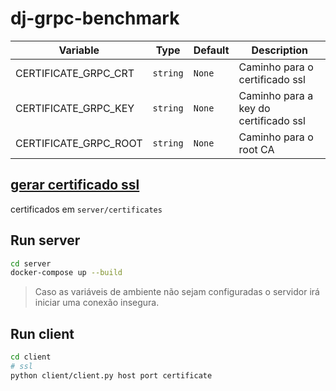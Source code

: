# dj-grpc-benchmark

| Variable | Type | Default | Description |
|--|--|--|--|
|CERTIFICATE_GRPC_CRT|```string```|  ```None```|Caminho para o certificado ssl|
|CERTIFICATE_GRPC_KEY|```string```|  ```None```|Caminho para a key do certificado ssl|
|CERTIFICATE_GRPC_ROOT|```string```|  ```None```|Caminho para o root CA|

## [gerar certificado ssl](https://gist.github.com/fntlnz/cf14feb5a46b2eda428e000157447309)

certificados em `server/certificates`

## Run server

```sh
cd server
docker-compose up --build
```

> Caso as variáveis de ambiente não sejam configuradas o servidor irá iniciar uma conexão insegura.

## Run client

```sh
cd client
# ssl 
python client/client.py host port certificate
```
